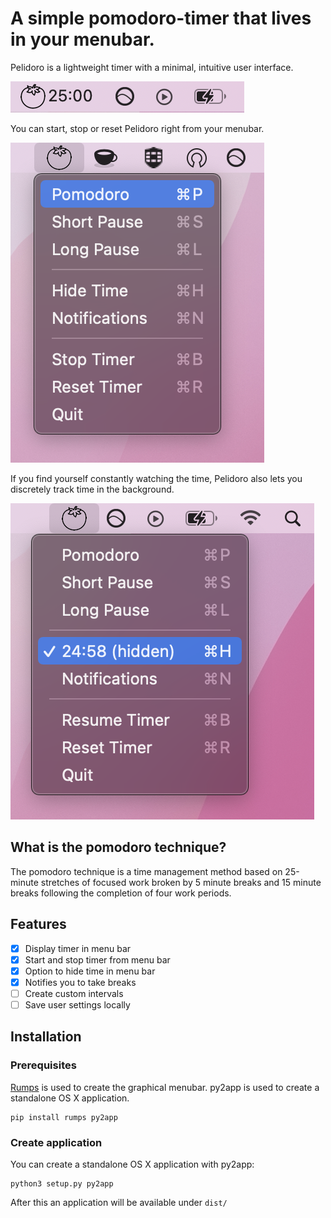 # A simple pomodoro-timer that lives in your menubar.

Pelidoro is a lightweight timer with a minimal, intuitive user interface.

![Screenshot of Pelidoro in action.](doc/images/menubar.png)

You can start, stop or reset Pelidoro right from your menubar.

![Screenshot of Pelidoro in action.](doc/images/menubar_menu.png)

If you find yourself constantly watching the time, Pelidoro also lets you discretely track time in the background.

![Screenshot of Pelidoro in action.](doc/images/menubar_hidden.png)

## What is the pomodoro technique?
The pomodoro technique is a time management method based on 25-minute stretches of focused work broken by 5 
minute breaks and 15 minute breaks following the completion of four work periods. 

## Features

- [x] Display timer in menu bar
- [x] Start and stop timer from menu bar
- [x] Option to hide time in menu bar
- [x] Notifies you to take breaks
- [ ] Create custom intervals
- [ ] Save user settings locally

## Installation

### Prerequisites

[Rumps] is used to create the graphical menubar. py2app is used to create a standalone OS X application.

    pip install rumps py2app

[Rumps]: https://github.com/jaredks/rumps

### Create application

You can create a standalone OS X application with py2app:

    python3 setup.py py2app

After this an application will be available under `dist/`

